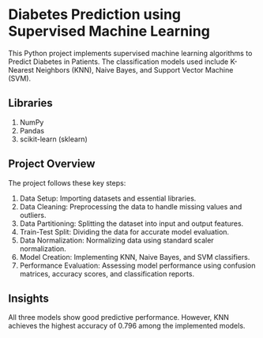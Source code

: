 # **Diabetes Prediction using Supervised Machine Learning** 

This Python project implements supervised machine learning algorithms to Predict Diabetes in Patients. The classification models used include K-Nearest Neighbors (KNN), Naive Bayes, and Support Vector Machine (SVM).

## **Libraries**

1. NumPy
2. Pandas
3. scikit-learn (sklearn)
   
## **Project Overview**

The project follows these key steps:

1. Data Setup: Importing datasets and essential libraries.
2. Data Cleaning: Preprocessing the data to handle missing values and outliers.
3. Data Partitioning: Splitting the dataset into input and output features.
4. Train-Test Split: Dividing the data for accurate model evaluation.
5. Data Normalization: Normalizing data using standard scaler normalization.
6. Model Creation: Implementing KNN, Naive Bayes, and SVM classifiers.
7. Performance Evaluation: Assessing model performance using confusion matrices, accuracy scores, and classification reports.

## **Insights**

All three models show good predictive performance. However, KNN achieves the highest accuracy of 0.796 among the implemented models.
